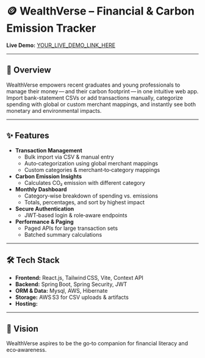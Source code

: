 # **🪙 WealthVerse – Financial & Carbon Emission Tracker**

**Live Demo:** [YOUR_LIVE_DEMO_LINK_HERE](#)

---

## **🚀 Overview**  
WealthVerse empowers recent graduates and young professionals to manage their money — and their carbon footprint — in one intuitive web app. Import bank-statement CSVs or add transactions manually, categorize spending with global or custom merchant mappings, and instantly see both monetary and environmental impacts.

---

## **✨ Features**  
- **Transaction Management**  
  - Bulk import via CSV & manual entry  
  - Auto‑categorization using global merchant mappings  
  - Custom categories & merchant‑to‑category mappings  
- **Carbon Emission Insights**  
  - Calculates CO₂ emission with different category  
- **Monthly Dashboard**  
  - Category‑wise breakdown of spending vs. emissions  
  - Totals, percentages, and sort by highest impact  
- **Secure Authentication**  
  - JWT‑based login & role‑aware endpoints  
- **Performance & Paging**  
  - Paged APIs for large transaction sets  
  - Batched summary calculations  

---

## **🛠️ Tech Stack**  
- **Frontend:** React.js, Tailwind CSS, Vite, Context API  
- **Backend:** Spring Boot, Spring Security, JWT  
- **ORM & Data:** Mysql, AWS, Hibernate  
- **Storage:** AWS S3 for CSV uploads & artifacts  
- **Hosting:**  

---

## **🎯 Vision**  
WealthVerse aspires to be the go‑to companion for financial literacy and eco‑awareness.  
